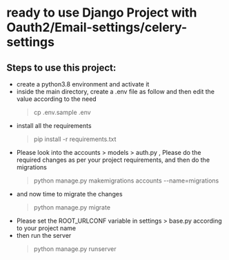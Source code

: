 # ready to use Django Project with Oauth2/Email-settings/celery-settings

## Steps to use this project:

* create a python3.8 environment and activate it
* inside the main directory, create a .env file as follow and then edit the value according to the need
    > cp .env.sample .env
* install all the requirements 
    > pip install -r requirements.txt
* Please look into the accounts > models > auth.py , Please do the required changes as per 
  your project requirements, and then do the migrations
    > python manage.py makemigrations accounts --name=migrations
* and now time to migrate the changes
    > python manage.py migrate
* Please set the ROOT_URLCONF variable in settings > base.py according to your project name
* then run the server
    > python manage.py runserver
